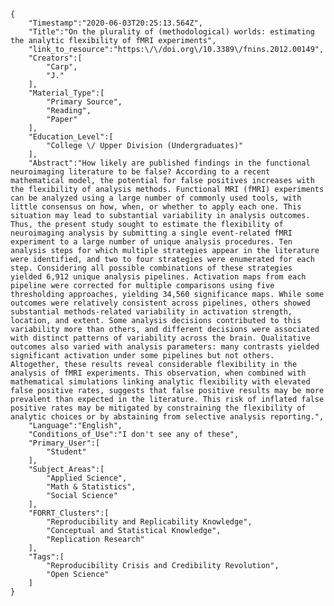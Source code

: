 
    {
        "Timestamp":"2020-06-03T20:25:13.564Z",
        "Title":"On the plurality of (methodological) worlds: estimating the analytic flexibility of fMRI experiments",
        "link_to_resource":"https:\/\/doi.org\/10.3389\/fnins.2012.00149",
        "Creators":[
            "Carp",
            "J."
        ],
        "Material_Type":[
            "Primary Source",
            "Reading",
            "Paper"
        ],
        "Education_Level":[
            "College \/ Upper Division (Undergraduates)"
        ],
        "Abstract":"How likely are published findings in the functional neuroimaging literature to be false? According to a recent mathematical model, the potential for false positives increases with the flexibility of analysis methods. Functional MRI (fMRI) experiments can be analyzed using a large number of commonly used tools, with little consensus on how, when, or whether to apply each one. This situation may lead to substantial variability in analysis outcomes. Thus, the present study sought to estimate the flexibility of neuroimaging analysis by submitting a single event-related fMRI experiment to a large number of unique analysis procedures. Ten analysis steps for which multiple strategies appear in the literature were identified, and two to four strategies were enumerated for each step. Considering all possible combinations of these strategies yielded 6,912 unique analysis pipelines. Activation maps from each pipeline were corrected for multiple comparisons using five thresholding approaches, yielding 34,560 significance maps. While some outcomes were relatively consistent across pipelines, others showed substantial methods-related variability in activation strength, location, and extent. Some analysis decisions contributed to this variability more than others, and different decisions were associated with distinct patterns of variability across the brain. Qualitative outcomes also varied with analysis parameters: many contrasts yielded significant activation under some pipelines but not others. Altogether, these results reveal considerable flexibility in the analysis of fMRI experiments. This observation, when combined with mathematical simulations linking analytic flexibility with elevated false positive rates, suggests that false positive results may be more prevalent than expected in the literature. This risk of inflated false positive rates may be mitigated by constraining the flexibility of analytic choices or by abstaining from selective analysis reporting.",
        "Language":"English",
        "Conditions_of_Use":"I don't see any of these",
        "Primary_User":[
            "Student"
        ],
        "Subject_Areas":[
            "Applied Science",
            "Math & Statistics",
            "Social Science"
        ],
        "FORRT_Clusters":[
            "Reproducibility and Replicability Knowledge",
            "Conceptual and Statistical Knowledge",
            "Replication Research"
        ],
        "Tags":[
            "Reproducibility Crisis and Credibility Revolution",
            "Open Science"
        ]
    }
